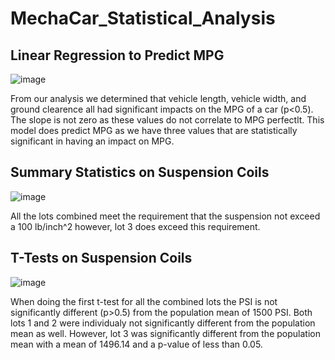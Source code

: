 # MechaCar_Statistical_Analysis

## Linear Regression to Predict MPG

![image](https://user-images.githubusercontent.com/78890771/122651411-41414800-d0fe-11eb-8133-2ab330facc29.png)

From our analysis we determined that vehicle length, vehicle width, and ground clearence all had significant impacts on the MPG of a car (p<0.5). The slope is not zero as these values do not correlate to MPG perfectlt. This model does predict MPG as we have three values that are statistically significant in having an impact on MPG.

## Summary Statistics on Suspension Coils

![image](https://user-images.githubusercontent.com/78890771/122653038-a2214e00-d107-11eb-8bd9-1dd657b976f6.png)

All the lots combined meet the requirement that the suspension not exceed a 100 lb/inch^2 however, lot 3 does exceed this requirement.

## T-Tests on Suspension Coils

![image](https://user-images.githubusercontent.com/78890771/122660694-cbae9980-d148-11eb-89e0-5cabfb8d97d8.png)

When doing the first t-test for all the combined lots the PSI is not significantly different (p>0.5) from the population mean of 1500 PSI. Both lots 1 and 2 were individualy not significantly different from the population mean as well. However, lot 3 was significantly different from the population mean with a mean of 1496.14 and a p-value of less than 0.05. 
